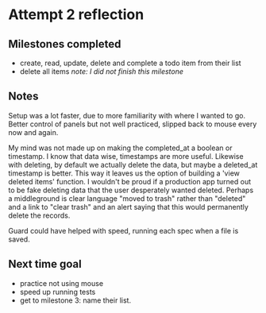 # Attempt 2 reflection

## Milestones completed
* create, read, update, delete and complete a todo item from their list
* delete all items
_note: I did not finish this milestone_

## Notes
Setup was a lot faster, due to more familiarity with where I wanted to go.
Better control of panels but not well practiced, slipped back to mouse every now and again.

My mind was not made up on making the completed_at a boolean or timestamp. I know that data wise, timestamps are more useful. Likewise with deleting, by default we actually delete the data, but maybe a deleted_at timestamp is better. This way it leaves us the option of building a 'view deleted items' function. I wouldn't be proud if a production app turned out to be fake deleting data that the user desperately wanted deleted. Perhaps a middleground is clear language "moved to trash" rather than "deleted" and a link to "clear trash" and an alert saying that this would permanently delete the records.

Guard could have helped with speed, running each spec when a file is saved.
## Next time goal
* practice not using mouse
* speed up running tests
* get to milestone 3: name their list.
